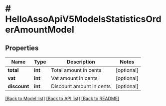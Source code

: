 # # HelloAssoApiV5ModelsStatisticsOrderAmountModel

## Properties

Name | Type | Description | Notes
------------ | ------------- | ------------- | -------------
**total** | **int** | Total amount in cents | [optional]
**vat** | **int** | Vat amount in cents | [optional]
**discount** | **int** | Discount amount in cents | [optional]

[[Back to Model list]](../../README.md#models) [[Back to API list]](../../README.md#endpoints) [[Back to README]](../../README.md)
